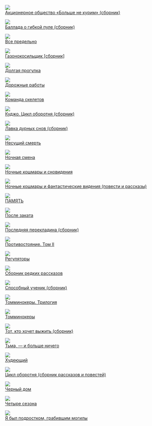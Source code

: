 ![](Акционерное%20общество%20«Больше%20не%20курим»%20(сборник).jpg)  
[Акционерное общество «Больше не курим» (сборник)](Акционерное%20общество%20«Больше%20не%20курим»%20(сборник).md)

![](Баллада%20о%20гибкой%20пуле%20(сборник).jpg)  
[Баллада о гибкой пуле (сборник)](Баллада%20о%20гибкой%20пуле%20(сборник).md)

![](Все%20предельно.jpg)  
[Все предельно](Все%20предельно.md)

![](Газонокосильщик%20[сборник].jpg)  
[Газонокосильщик [сборник]](Газонокосильщик%20[сборник].md)

![](Долгая%20прогулка.jpg)  
[Долгая прогулка](Долгая%20прогулка.md)

![](Дорожные%20работы.jpg)  
[Дорожные работы](Дорожные%20работы.md)

![](Команда%20скелетов.jpg)  
[Команда скелетов](Команда%20скелетов.md)

![](Куджо.%20Цикл%20оборотня%20(сборник).jpg)  
[Куджо. Цикл оборотня (сборник)](Куджо.%20Цикл%20оборотня%20(сборник).md)

![](Лавка%20дурных%20снов%20(сборник).jpg)  
[Лавка дурных снов (сборник)](Лавка%20дурных%20снов%20(сборник).md)

![](Несущий%20смерть.jpg)  
[Несущий смерть](Несущий%20смерть.md)

![](Ночная%20смена.jpg)  
[Ночная смена](Ночная%20смена.md)

![](Ночные%20кошмары%20и%20сновидения.jpg)  
[Ночные кошмары и сновидения](Ночные%20кошмары%20и%20сновидения.md)

![](Ночные%20кошмары%20и%20фантастические%20видения%20(повести%20и%20рассказы).jpg)  
[Ночные кошмары и фантастические видения (повести и рассказы)](Ночные%20кошмары%20и%20фантастические%20видения%20(повести%20и%20рассказы).md)

![](ПАМЯТЬ.jpg)  
[ПАМЯТЬ](ПАМЯТЬ.md)

![](После%20заката.jpg)  
[После заката](После%20заката.md)

![](Последняя%20перекладина%20(сборник).jpg)  
[Последняя перекладина (сборник)](Последняя%20перекладина%20(сборник).md)

![](Противостояние.%20Том%20II.jpg)  
[Противостояние. Том II](Противостояние.%20Том%20II.md)

![](Регуляторы.jpg)  
[Регуляторы](Регуляторы.md)

![](Сборник%20редких%20рассказов.jpg)  
[Сборник редких рассказов](Сборник%20редких%20рассказов.md)

![](Способный%20ученик%20(сборник).jpg)  
[Способный ученик (сборник)](Способный%20ученик%20(сборник).md)

![](Томминокеры.%20Трилогия.jpg)  
[Томминокеры. Трилогия](Томминокеры.%20Трилогия.md)

![](Томминокеры.jpg)  
[Томминокеры](Томминокеры.md)

![](Тот,%20кто%20хочет%20выжить%20(сборник).jpg)  
[Тот, кто хочет выжить (сборник)](Тот,%20кто%20хочет%20выжить%20(сборник).md)

![](Тьма,%20—%20и%20больше%20ничего.jpg)  
[Тьма, — и больше ничего](Тьма,%20—%20и%20больше%20ничего.md)

![](Худеющий.jpg)  
[Худеющий](Худеющий.md)

![](Цикл%20оборотня%20(сборник%20рассказов%20и%20повестей).jpg)  
[Цикл оборотня (сборник рассказов и повестей)](Цикл%20оборотня%20(сборник%20рассказов%20и%20повестей).md)

![](Черный%20дом.jpg)  
[Черный дом](Черный%20дом.md)

![](Четыре%20сезона.jpg)  
[Четыре сезона](Четыре%20сезона.md)

![](Я%20был%20подростком,%20грабившим%20могилы.jpg)  
[Я был подростком, грабившим могилы](Я%20был%20подростком,%20грабившим%20могилы.md)
